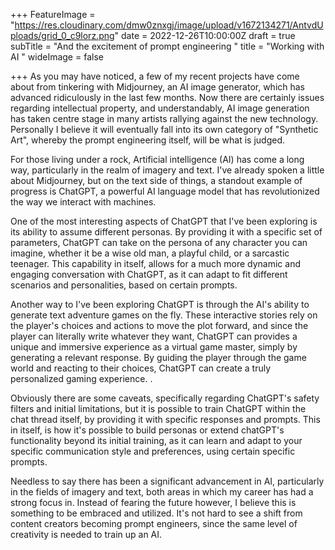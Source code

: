 +++
FeatureImage = "https://res.cloudinary.com/dmw0znxgj/image/upload/v1672134271/AntvdUploads/grid_0_c9lorz.png"
date = 2022-12-26T10:00:00Z
draft = true
subTitle = "And the excitement of prompt engineering "
title = "Working with AI "
wideImage = false

+++
As you may have noticed, a few of my recent projects have come about from tinkering with Midjourney, an AI image generator, which has advanced ridiculously in the last few months. Now there are certainly issues regarding intellectual property, and understandably, AI image generation has taken centre stage in many artists rallying against the new technology. Personally I believe it will eventually fall into its own category of "Synthetic Art", whereby the prompt engineering itself, will be what is judged.

For those living under a rock, Artificial intelligence (AI) has come a long way, particularly in the realm of imagery and text. I've already spoken a little about Midjourney, but on the text side of things, a standout example of progress is ChatGPT, a powerful AI language model that has revolutionized the way we interact with machines.

One of the most interesting aspects of ChatGPT that I've been exploring is its ability to assume different personas. By providing it with a specific set of parameters, ChatGPT can take on the persona of any character you can imagine, whether it be a wise old man, a playful child, or a sarcastic teenager. This capability in itself, allows for a much more dynamic and engaging conversation with ChatGPT, as it can adapt to fit different scenarios and personalities, based on certain prompts.

Another way to I've been exploring ChatGPT is through the AI's ability to generate text adventure games on the fly. These interactive stories rely on the player's choices and actions to move the plot forward, and since the player can literally write whatever they want, ChatGPT can provides a unique and immersive experience as a virtual game master, simply by generating a relevant response. By guiding the player through the game world and reacting to their choices, ChatGPT can create a truly personalized gaming experience. .

Obviously there are some caveats, specifically regarding ChatGPT's safety filters and initial limitations, but it is possible to train ChatGPT within the chat thread itself, by providing it with specific responses and prompts. This in itself, is how it's possible to build personas or extend chatGPT's functionality beyond its initial training, as it can learn and adapt to your specific communication style and preferences, using certain specific prompts.

Needless to say there has been a significant advancement in AI, particularly in the fields of imagery and text, both areas in which my career has had a strong focus in. Instead of fearing the future however, I believe this is something to be embraced and utilized. It's not hard to see a shift from content creators becoming prompt engineers, since the same level of creativity is needed to train up an AI.